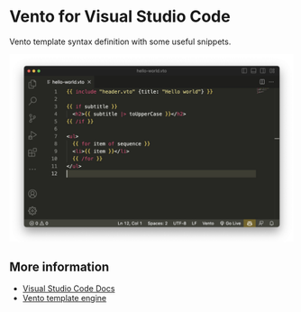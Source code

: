# Vento for Visual Studio Code

Vento template syntax definition with some useful snippets.

![screenshot](screenshot.jpg)

## More information

- [Visual Studio Code Docs](https://code.visualstudio.com/docs)
- [Vento template engine](https://github.com/oscarotero/vento)

